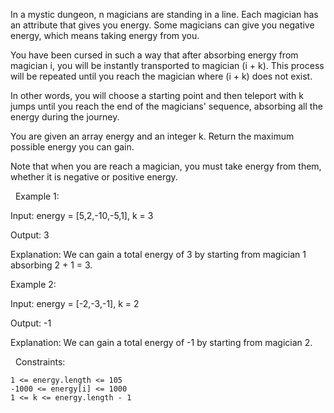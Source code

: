 In a mystic dungeon, n magicians are standing in a line. Each magician has an attribute that gives you energy. Some magicians can give you negative energy, which means taking energy from you.

You have been cursed in such a way that after absorbing energy from magician i, you will be instantly transported to magician (i + k). This process will be repeated until you reach the magician where (i + k) does not exist.

In other words, you will choose a starting point and then teleport with k jumps until you reach the end of the magicians' sequence, absorbing all the energy during the journey.

You are given an array energy and an integer k. Return the maximum possible energy you can gain.

Note that when you are reach a magician, you must take energy from them, whether it is negative or positive energy.

 
Example 1:


Input:  energy = [5,2,-10,-5,1], k = 3

Output: 3

Explanation: We can gain a total energy of 3 by starting from magician 1 absorbing 2 + 1 = 3.


Example 2:


Input: energy = [-2,-3,-1], k = 2

Output: -1

Explanation: We can gain a total energy of -1 by starting from magician 2.


 
Constraints:


	1 <= energy.length <= 105
	-1000 <= energy[i] <= 1000
	1 <= k <= energy.length - 1


 
​​​​​​
